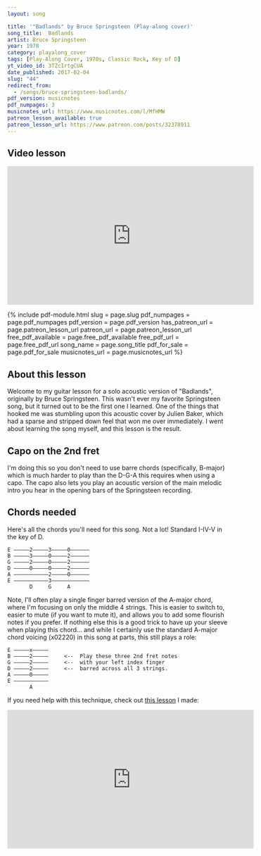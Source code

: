 ```yaml
---
layout: song

title: '"Badlands" by Bruce Springsteen (Play-along cover)'
song_title:  Badlands
artist: Bruce Springsteen
year: 1978
category: playalong_cover
tags: [Play-Along Cover, 1970s, Classic Rock, Key of D]
yt_video_id: 3TZcIrtgCUA
date_published: 2017-02-04
slug: "44"
redirect_from:
  - /songs/bruce-springsteen-badlands/
pdf_version: musicnotes
pdf_numpages: 3
musicnotes_url: https://www.musicnotes.com/l/MfHMW
patreon_lesson_available: true
patreon_lesson_url: https://www.patreon.com/posts/32378911
---
```


## Video lesson

<iframe width="560" height="315" src="https://www.youtube.com/embed/3TZcIrtgCUA?showinfo=0" frameborder="0" allowfullscreen></iframe>

{% include pdf-module.html slug = page.slug pdf_numpages = page.pdf_numpages pdf_version = page.pdf_version has_patreon_url = page.patreon_lesson_url patreon_url = page.patreon_lesson_url free_pdf_available = page.free_pdf_available free_pdf_url = page.free_pdf_url song_name = page.song_title pdf_for_sale = page.pdf_for_sale musicnotes_url = page.musicnotes_url %}

## About this lesson

Welcome to my guitar lesson for a solo acoustic version of "Badlands", originally by Bruce Springsteen. This wasn't ever my favorite Springsteen song, but it turned out to be the first one I learned. One of the things that hooked me was stumbling upon this acoustic cover by Julien Baker, which had a sparse and stripped down feel that won me over immediately. I went about learning the song myself, and this lesson is the result.

## Capo on the 2nd fret

I'm doing this so you don't need to use barre chords (specifically, B-major) which is much harder to play than the D-G-A this requires when using a capo. The capo also lets you play an acoustic version of the main melodic intro you hear in the opening bars of the Springsteen recording.

## Chords needed

Here's all the chords you'll need for this song. Not a lot! Standard I-IV-V in the key of D.

    E –––––2–––––3–––––0––––––
    B –––––3–––––0–––––2––––––
    G –––––2–––––0–––––2––––––
    D –––––0–––––0–––––2––––––
    A –––––––––––2–––––0––––––
    E –––––––––––3––––––––––––
           D     G     A  

Note, I'll often play a single finger barred version of the A-major chord, where I'm focusing on only the middle 4 strings. This is easier to switch to, easier to mute (if you want to mute it), and allows you to add some flourish notes if you prefer. If nothing else this is a good trick to have up your sleeve when playing this chord... and while I certainly use the standard A-major chord voicing (x02220) in this song at parts, this still plays a role:

    E –––––x–––––
    B –––––2–––––     <--  Play these three 2nd fret notes
    G –––––2–––––     <--  with your left index finger
    D –––––2–––––     <--  barred across all 3 strings.
    A –––––0–––––          
    E –––––––––––
           A     

If you need help with this technique, check out [this lesson](http://playsongnotes.com/lessons/46/) I made:

<iframe width="560" height="315" src="https://www.youtube.com/embed/wUrKhHAT0Fk?showinfo=0" frameborder="0" allowfullscreen></iframe>

<!-- ## Lyrics with chords

    VERSE

        D                   G                A
        Lights out tonight... trouble in the heartland
              D                    G              A
        Got a head on collision... smashing in my guts, man
            D                      G              A    D
        I'm caught in a crossfire... that I don't understand
        (D)                G                A        
        ...But there's one thing I know for sure, girl

        D                  (A)         G                   A
        I don't give a damn... for the same old played out scenes
              D                          G             A
        Baby, I don't give a damn... for just the in betweens
        D                                   G               A       
        Honey, I want the heart, I want the soul, I want control...
              D                 G             A
        Right now... you better listen to me, baby

    PRE-CHORUS

            G                     
            Talk about a dream, try to make it real
                A
            You wake up in the night, with a fear so real
                G                                      
            You spend your life waiting for a moment
                            A
            That just don't come... well, don't waste your time waiting

    CHORUS

                D                     G            A
                Badlands... you gotta live it everyday
                        D                          G                  A
                Let the broken hearts stand as the price you've gotta pay
                           D                            
                We'll keep pushing 'til it's understood
                          G              A           D       G  A
                And these Badlands start treating us good

    VERSE

        D                       G                A
        Working in the fields, 'til you get your back burned
        D                           G                A
        Working 'neath the wheels, 'til you get your facts learned
        D                       G            A          D
        Baby, I got my facts... learned real good right now
        (D)           G                A
        ...You better get it straight, darling

        D                      (A)  G                 A
        Poor man wanna be rich..... rich man wanna be king
              D                             G          A
        And a king ain't satisfied, 'til he rules everything
                D
        I wanna go out tonight...
                G        A      D        G  A
        I wanna find out what I got

    PRE-CHORUS

                      G
            Well, I believe in the love... that you gave me
                A          
            I believe in the faith... that could save me
              G
            I believe in the hope, and I pray
                          A
            That some day it... may... raise me... above these

    CHORUS

                D                     G            A
                Badlands... you gotta live it everyday
                        D                          G                  A
                Let the broken hearts stand as the price you've gotta pay
                           D                            
                We'll keep pushing 'til it's understood
                          G              A           D       G  A
                And these Badlands start treating us good

    VERSE

                D                        G             A
        For the ones who had a notion, a notion deep inside
                D                  G            A  
        That it ain't no sin to be glad you're alive
                D                     G             A
        I wanna find one face... that ain't looking through me
                D                       G           A
        I wanna find one place, I wanna spit in the face of these

    CHORUS

                D                     G            A
                Badlands... you gotta live it everyday
                        D                          G                  A
                Let the broken hearts stand as the price you've gotta pay
                           D                            
                We'll keep pushing 'til it's understood
                          G              A           D       G  A
                And these Badlands start treating us good -->
